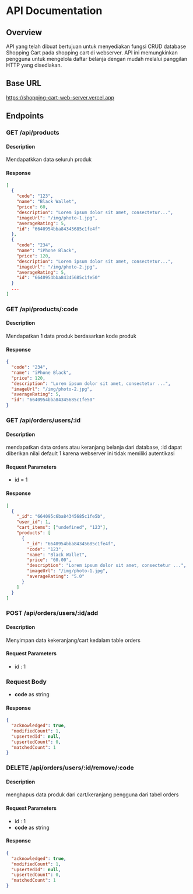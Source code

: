 # API Documentation

## Overview

API yang telah dibuat bertujuan untuk menyediakan fungsi CRUD database Shopping Cart pada shopping cart di webserver. API ini memungkinkan pengguna untuk mengelola daftar belanja dengan mudah melalui panggilan HTTP yang disediakan.

## Base URL

https://shopping-cart-web-server.vercel.app

## Endpoints

### **GET** /api/products

#### Description

Mendapatkkan data seluruh produk

#### Response

```json
[
  {
    "code": "123",
    "name": "Black Wallet",
    "price": 60,
    "description": "Lorem ipsum dolor sit amet, consectetur...",
    "imageUrl": "/img/photo-1.jpg",
    "averageRating": 5,
    "id": "6640954bba84345685c1fe4f"
  },
  {
    "code": "234",
    "name": "iPhone Black",
    "price": 120,
    "description": "Lorem ipsum dolor sit amet, consectetur...",
    "imageUrl": "/img/photo-2.jpg",
    "averageRating": 5,
    "id": "6640954bba84345685c1fe50"
  }
  ...
]
```

### **GET** /api/products/:code

#### Description

Mendapatkan 1 data produk berdasarkan kode produk

#### Response

```json
{
  "code": "234",
  "name": "iPhone Black",
  "price": 120,
  "description": "Lorem ipsum dolor sit amet, consectetur ...",
  "imageUrl": "/img/photo-2.jpg",
  "averageRating": 5,
  "id": "6640954bba84345685c1fe50"
}
```

### **GET** /api/orders/users/:id

#### Description

mendapatkan data orders atau keranjang belanja dari database, :id dapat diberikan nilai default 1 karena webserver ini tidak memiliki autentikasi

#### Request Parameters

- id = 1

#### Response

```json
[
  {
    "_id": "664095c6ba84345685c1fe5b",
    "user_id": 1,
    "cart_items": ["undefined", "123"],
    "products": [
      {
        "_id": "6640954bba84345685c1fe4f",
        "code": "123",
        "name": "Black Wallet",
        "price": "60.00",
        "description": "Lorem ipsum dolor sit amet, consectetur ...",
        "imageUrl": "/img/photo-1.jpg",
        "averageRating": "5.0"
      }
    ]
  }
]
```

### **POST** /api/orders/users/:id/add

#### Description

Menyimpan data kekeranjang/cart kedalam table orders

#### Request Parameters

- id : 1

### Request Body

- **code** as string

#### Response

```json
{
  "acknowledged": true,
  "modifiedCount": 1,
  "upsertedId": null,
  "upsertedCount": 0,
  "matchedCount": 1
}
```

### **DELETE** /api/orders/users/:id/remove/:code

#### Description

menghapus data produk dari cart/keranjang pengguna dari tabel orders

#### Request Parameters

- id : 1
- **code** as string

#### Response

```json
{
  "acknowledged": true,
  "modifiedCount": 1,
  "upsertedId": null,
  "upsertedCount": 0,
  "matchedCount": 1
}
```
